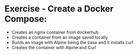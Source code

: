 # Exercise - Create a Docker Compose:
- Creates an nginx container from dockerhub
- Creates a container from an image saved locally
- Builds an image with Alpine being the base and it installs curl
- Creates the container with Alpine and Curl